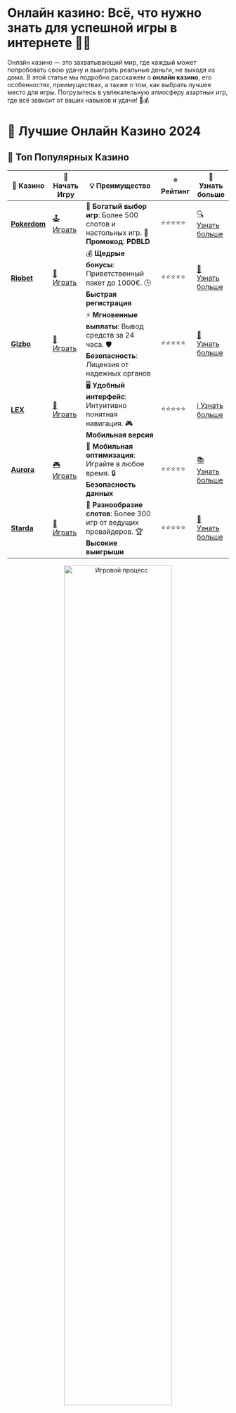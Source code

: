 # **Онлайн казино: Всё, что нужно знать для успешной игры в интернете 🎰💸**

Онлайн казино — это захватывающий мир, где каждый может попробовать свою удачу и выиграть реальные деньги, не выходя из дома. В этой статье мы подробно расскажем о **онлайн казино**, его особенностях, преимуществах, а также о том, как выбрать лучшее место для игры. Погрузитесь в увлекательную атмосферу азартных игр, где всё зависит от ваших навыков и удачи! 🌟💰

# 🎰 Лучшие Онлайн Казино 2024

## 🌟 Топ Популярных Казино

| 🎲 **Казино** | 🔗 **Начать Игру** | 💡 **Преимущество** | ⭐ **Рейтинг** | 🔗 **Узнать больше** |
|--------------|---------------------|---------------------|----------------|----------------------|
| [**Pokerdom**](https://brandplay.link/4k77v2yx) | [🕹️ Играть](https://brandplay.link/4k77v2yx) | 🎉 **Богатый выбор игр**: Более 500 слотов и настольных игр. 🎁 **Промокод**: **PDBLD** | ⭐⭐⭐⭐⭐ | [🔍 Узнать больше](https://brandplay.link/4k77v2yx) |
| [**Riobet**](https://brandplay.link/7xBLTPyj) | [🎰 Играть](https://brandplay.link/7xBLTPyj) | 💰 **Щедрые бонусы**: Приветственный пакет до 1000€. 🕒 **Быстрая регистрация** | ⭐⭐⭐⭐⭐ | [📖 Узнать больше](https://brandplay.link/7xBLTPyj) |
| [**Gizbo**](https://brandplay.link/bprXw4YV) | [🎲 Играть](https://brandplay.link/bprXw4YV) | ⚡ **Мгновенные выплаты**: Вывод средств за 24 часа. 🛡️ **Безопасность**: Лицензия от надежных органов | ⭐⭐⭐⭐⭐ | [📝 Узнать больше](https://brandplay.link/bprXw4YV) |
| [**LEX**](https://brandplay.link/zW4hdDFV) | [🤑 Играть](https://brandplay.link/zW4hdDFV) | 🖥️ **Удобный интерфейс**: Интуитивно понятная навигация. 🎮 **Мобильная версия** | ⭐⭐⭐⭐⭐ | [ℹ️ Узнать больше](https://brandplay.link/zW4hdDFV) |
| [**Aurora**](https://10trafic-stat2.com/click/668546556bcc6313411604bd/6766/13032/subaccount) | [🎮 Играть](https://10trafic-stat2.com/click/668546556bcc6313411604bd/6766/13032/subaccount) | 📱 **Мобильная оптимизация**: Играйте в любое время. 🔒 **Безопасность данных** | ⭐⭐⭐⭐⭐ | [📚 Узнать больше](https://10trafic-stat2.com/click/668546556bcc6313411604bd/6766/13032/subaccount) |
| [**Starda**](https://brandplay.link/fB7xwRFL) | [🎯 Играть](https://brandplay.link/fB7xwRFL) | 🎰 **Разнообразие слотов**: Более 300 игр от ведущих провайдеров. 🏆 **Высокие выигрыши** | ⭐⭐⭐⭐⭐ | [🔎 Узнать больше](https://brandplay.link/fB7xwRFL) |

<div align="center">
    <img src="https://i.pinimg.com/originals/87/9e/b9/879eb9354dd0699582408b68f2e253b2.gif" alt="Игровой процесс" width="70%">
</div>

## 💎 Лучшие Бонусы и Акции

| 🎲 **Казино** | 🔗 **Начать Игру** | 💡 **Преимущество** | ⭐ **Рейтинг** | 🔗 **Узнать больше** |
|--------------|---------------------|---------------------|----------------|----------------------|
| [**Kometa**](https://brandplay.link/8ZymQJV8) | [🎰 Играть](https://brandplay.link/8ZymQJV8) | 🎁 **Эксклюзивные бонусы**: Регулярные акции и промо. 🔄 **Программы лояльности** | ⭐⭐⭐⭐☆ | [🔍 Узнать больше](https://brandplay.link/8ZymQJV8) |
| [**R7**](https://brandplay.link/bMd3Yjsw) | [🕹️ Играть](https://brandplay.link/bMd3Yjsw) | 🕒 **Круглосуточная поддержка**: Всегда на связи. 💸 **Высокие лимиты** | ⭐⭐⭐⭐☆ | [📖 Узнать больше](https://brandplay.link/bMd3Yjsw) |
| [**7K**](https://brandplay.link/BvQyFShp) | [🎲 Играть](https://brandplay.link/BvQyFShp) | 🌟 **Эксклюзивные бонусы**: Только для VIP игроков. 🎉 **Сезонные акции** | ⭐⭐⭐⭐☆ | [📝 Узнать больше](https://brandplay.link/BvQyFShp) |
| [**Kent**](https://brandplay.link/Fv2WP3js) | [🤑 Играть](https://brandplay.link/Fv2WP3js) | 📈 **Высокий RTP**: Более 98%. 💼 **Профессиональная поддержка** | ⭐⭐⭐⭐☆ | [ℹ️ Узнать больше](https://brandplay.link/Fv2WP3js) |
| [**1Xslots**](https://brandplay.link/hSB1khtr) | [🎮 Играть](https://brandplay.link/hSB1khtr) | 🎉 **Множество акций**: Еженедельные бонусы и турниры. 🛡️ **Безопасность** | ⭐⭐⭐⭐☆ | [📚 Узнать больше](https://brandplay.link/hSB1khtr) |
| [**Gama**](https://brandplay.link/j6NMKsDz) | [🎯 Играть](https://brandplay.link/j6NMKsDz) | 🔍 **Интуитивный интерфейс**: Легкость использования. 🏅 **Престижные турниры** | ⭐⭐⭐⭐☆ | [🔎 Узнать больше](https://brandplay.link/j6NMKsDz) |

<div align="center">
    <img src="https://i.pinimg.com/originals/87/9e/b9/879eb9354dd0699582408b68f2e253b2.gif" alt="Игровой процесс" width="70%">
</div>

## 🚀 Быстрые Выигрыши и Поддержка

| 🎲 **Казино** | 🔗 **Начать Игру** | 💡 **Преимущество** | ⭐ **Рейтинг** | 🔗 **Узнать больше** |
|--------------|---------------------|---------------------|----------------|----------------------|
| [**Onion**](https://brandplay.link/zBGRVpQ9) | [🎰 Играть](https://brandplay.link/zBGRVpQ9) | 🤑 **Низкие ставки**: Идеально для начинающих. 🔄 **Быстрые выводы** | ⭐⭐⭐⭐☆ | [🔍 Узнать больше](https://brandplay.link/zBGRVpQ9) |
| [**Чемпион**](https://temon-gter.cfd/go/lRq?p80412p304504pcc44t17455) | [🕹️ Играть](https://temon-gter.cfd/go/lRq?p80412p304504pcc44t17455) | 🏅 **Лояльная программа**: Награды за активность. 🎁 **Ежемесячные бонусы** | ⭐⭐⭐⭐☆ | [📖 Узнать больше](https://temon-gter.cfd/go/lRq?p80412p304504pcc44t17455) |
| [**Vavada**](https://vavadapartner.pro/?promo=ea5c9275-6854-4505-94fc-95ab18221945-linkb2) | [🎲 Играть](https://vavadapartner.pro/?promo=ea5c9275-6854-4505-94fc-95ab18221945-linkb2) | 🚀 **Быстрая регистрация**: Начните играть мгновенно. 🔐 **Безопасные транзакции** | ⭐⭐⭐⭐☆ | [📝 Узнать больше](https://vavadapartner.pro/?promo=ea5c9275-6854-4505-94fc-95ab18221945-linkb2) |
| [**Friends**](https://gofriends.kim/linkb2) | [🤑 Играть](https://gofriends.kim/linkb2) | 🤝 **Социальные игры**: Играйте с друзьями. 🌐 **Мультиплатформенность** | ⭐⭐⭐⭐☆ | [ℹ️ Узнать больше](https://gofriends.kim/linkb2) |
| [**1WIN**](https://brandplay.link/smXVpBbG) | [🎮 Играть](https://brandplay.link/smXVpBbG) | 🏆 **Спортивные ставки**: Широкий выбор видов спорта. 💵 **Высокие коэффициенты** | ⭐⭐⭐⭐☆ | [📚 Узнать больше](https://brandplay.link/smXVpBbG) |
| [**Drip**](https://drp-ircp01.com/c07e6a3db) | [🎯 Играть](https://drp-ircp01.com/c07e6a3db) | 🌐 **Инновационные игры**: Новейшие игровые технологии. 🛡️ **Высокая безопасность** | ⭐⭐⭐⭐☆ | [🔎 Узнать больше](https://drp-ircp01.com/c07e6a3db) |
| [**JoyCasino**](https://rpc30.call2me.pro/?/ru/registration?apkpop=0&partner=p24970p3291217pc98f) | [🎰 Играть](https://rpc30.call2me.pro/?/ru/registration?apkpop=0&partner=p24970p3291217pc98f) | 🎁 **Приятные бонусы**: Ежедневные акции и подарки. 🕹️ **Разнообразие игр** | ⭐⭐⭐⭐☆ | [🔍 Узнать больше](https://rpc30.call2me.pro/?/ru/registration?apkpop=0&partner=p24970p3291217pc98f) |

<div align="center">
    <img src="https://i.pinimg.com/originals/87/9e/b9/879eb9354dd0699582408b68f2e253b2.gif" alt="Игровой процесс" width="70%">
</div>
---

✨ **Выбирайте лучшее казино для себя и наслаждайтесь игрой! Удачи!** ✨
![Картинка казино](https://i.pinimg.com/originals/a9/29/6e/a9296ea1cf6a7c20a985e593451f0323.png)

## Что такое **онлайн казино**? 🖥️🎰

**Онлайн казино** — это виртуальные платформы для азартных игр, которые позволяют игрокам наслаждаться играми, такими как слоты, покер, рулетка и блэкджек, прямо с экрана своего устройства. Эти казино предлагают такую же игровую атмосферу, как и традиционные казино, но без необходимости физического присутствия.

Онлайн казино становятся всё более популярными благодаря удобству и разнообразию предлагаемых игр, а также доступу к различным бонусам и акциям для новых и постоянных игроков.

### Почему стоит выбрать **онлайн казино**? 🤔

1. **Доступность и удобство** 🏠  
   Онлайн казино доступны 24/7, и для игры вам не нужно выходить из дома. Всё, что нужно — это устройство с доступом в интернет, будь то компьютер, смартфон или планшет.

2. **Широкий выбор игр** 🎮  
   В онлайн казино вы найдете тысячи различных игр: от классических слотов до новейших игровых автоматов и карточных игр. Благодаря большому разнообразию каждый игрок может выбрать что-то по своему вкусу.

3. **Привлекательные бонусы и акции** 🎁  
   Одним из основных преимуществ онлайн казино являются **бонусы и акции**. Большинство платформ предлагают игрокам различные бонусы за регистрацию, депозиты, фриспины и другие привилегии, которые делают игру ещё более захватывающей.

4. **Возможность играть на реальные деньги** 💸  
   В отличие от демо-игр, в **онлайн казино** можно играть на реальные деньги, что добавляет азарт и шанс на реальные выигрыши. Это привлекает игроков, которые хотят испытать свою удачу и выиграть крупные суммы.

5. **Безопасность и лицензии** 🔒  
   Надёжные онлайн казино обеспечивают безопасность данных игроков и используют современные технологии для защиты транзакций. Лицензированные платформы гарантируют честность игры и выплат.

## Как выбрать надёжное **онлайн казино**? ✅

При выборе онлайн казино стоит обратить внимание на несколько ключевых факторов, которые помогут вам выбрать качественную и безопасную платформу для игры.

### 1. **Лицензия казино** 📝  
   Всегда проверяйте, есть ли у казино лицензия на проведение азартных игр. Лицензия подтверждает, что казино работает в рамках закона и гарантирует честные выплаты и соблюдение правил.

### 2. **Отзывы игроков** 🗣️  
   Изучите мнения других игроков об онлайн казино. Отзывы могут дать вам представление о репутации платформы, уровне обслуживания и качестве игр.

### 3. **Методы оплаты и вывода средств** 💳  
   Убедитесь, что казино поддерживает удобные методы для депозита и вывода средств. Многие платформы предлагают различные способы оплаты, включая банковские карты, электронные кошельки и криптовалюту.

### 4. **Бонусы и акции** 🎉  
   Ознакомьтесь с бонусной системой казино. Некоторые онлайн казино предлагают щедрые бонусы на первый депозит, фриспины или кэшбэк, что позволяет увеличить ваш стартовый капитал и сделать игру более выгодной.

### 5. **Качество игр и провайдеры** 🎲  
   Выбирайте казино, которое сотрудничает с известными игровыми провайдерами, такими как NetEnt, Microgaming, Play’n GO и другими. Это гарантирует высокое качество игр, честные результаты и разнообразие игровых автоматов.

## Какие игры можно найти в **онлайн казино**? 🎰

**Онлайн казино** предлагают широкий спектр игр, которые могут удовлетворить интересы любого игрока. Вот некоторые из самых популярных типов игр:

### 1. **Слоты** 🎰  
   Слоты — это самые популярные игры в онлайн казино. В их основе лежат барабаны, которые вращаются при ставке, и комбинации символов, которые могут приносить игроку выигрыш. Существуют как классические одноигровые автоматы, так и многолинейные видео-слоты с бонусными раундами и спецсимволами.

### 2. **Рулетка** 🎡  
   Рулетка — классическая игра казино, которая популярна и в онлайн казино. Игроки делают ставки на то, на какой номер или цвет приземлится шарик на вращающемся колесе. Это игра на удачу с элементами стратегии.

### 3. **Покер** ♠️  
   Покер — одна из самых интеллектуальных и популярных игр в казино. В онлайн казино можно играть как в классический покер, так и в различные его вариации, такие как Техасский Холдем, Омаха и другие.

### 4. **Блэкджек** 🃏  
   Блэкджек — игра с картами, в которой цель состоит в том, чтобы набрать 21 очко или как можно ближе к этому числу, не превышая его. Это одна из самых стратегических игр в казино, которая требует от игрока внимания и аналитических способностей.

### 5. **Живое казино** 🎥  
   В некоторых онлайн казино есть **живые игры**, где реальный дилер управляет игрой, а трансляция ведётся через видео в реальном времени. Это позволяет игрокам почувствовать атмосферу настоящего казино прямо у себя дома.

## Преимущества **онлайн казино** 💡

- **Удобство доступа**: Играть можно в любое время и в любом месте, достаточно иметь интернет-соединение.
- **Простота регистрации и вывода средств**: Процесс регистрации в онлайн казино обычно быстрый и простой, а вывод средств происходит через удобные методы оплаты.
- **Профессиональная поддержка**: Большинство онлайн казино предлагают круглосуточную поддержку для решения любых вопросов.
- **Инновационные технологии**: В онлайн казино используются последние достижения технологий, что делает игру более захватывающей и безопасной.

## Как играть в **онлайн казино** с умом? 🧠

Чтобы получать максимальное удовольствие от игры в онлайн казино и избегать неприятных ситуаций, следует придерживаться нескольких правил:

1. **Устанавливайте лимиты на ставки** 🏦  
   Никогда не ставьте больше, чем можете себе позволить потерять. Установите лимит на сумму ставок и строго его придерживайтесь.

2. **Играйтесь с умом и стратегией** 📊  
   Изучите правила игры и используйте стратегии, если это возможно (например, для блэкджека или покера).

3. **Воспользуйтесь бонусами и акциями** 🎉  
   Обязательно участвуйте в акциях и используйте бонусы, которые предлагают казино. Это поможет вам увеличить ваш игровой банк и продлить удовольствие от игры.

4. **Играйте ответственно** ⚖️  
   Не забывайте, что азартные игры — это развлечение. Если вы чувствуете, что игра начинает выходить из-под контроля, остановитесь и сделайте паузу.

## Заключение: почему стоит выбрать **онлайн казино** для игры? 🎰

**Онлайн казино** предлагают удобный способ насладиться азартными играми, не выходя из дома. Это огромный выбор игр, доступность в любое время, а также бонусы и акции, которые делают игру ещё более привлекательной. Выбирайте надёжные платформы, следите за бонусами и играйте с умом — и тогда удача будет на вашей стороне! 🏆💸

Будьте в мире **онлайн казино** и получайте максимальное удовольствие от каждой игры! 🎲🎉
